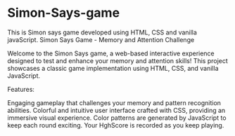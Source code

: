 # Simon-Says-game

This is Simon says game developed using HTML, CSS and vanilla javaScript.
Simon Says Game - Memory and Attention Challenge

Welcome to the Simon Says game, a web-based interactive experience designed to test and enhance your memory and attention skills! This project showcases a classic game implementation using HTML, CSS, and vanilla JavaScript.

Features:

Engaging gameplay that challenges your memory and pattern recognition abilities.
Colorful and intuitive user interface crafted with CSS, providing an immersive visual experience.
Color patterns are generated by JavaScript to keep each round exciting.
Your HghScore is recorded as you keep playing.
